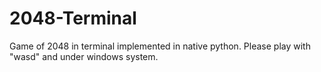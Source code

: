 # 2048-Terminal
Game of 2048 in terminal implemented in native python.
Please play with "wasd" and under windows system.
